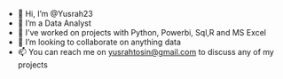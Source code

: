 - 👋 Hi, I’m @Yusrah23
- 👀 I’m a Data Analyst
- 🌱 I've worked on projects with Python, Powerbi, Sql,R and MS Excel
- 💞️ I’m looking to collaborate on anything data
- 📫 You can reach me on yusrahtosin@gmail.com to discuss any of my projects

<!---
Yusrah23/Yusrah23 is a ✨ special ✨ repository because its `README.md` (this file) appears on your GitHub profile.
You can click the Preview link to take a look at your changes.
--->
